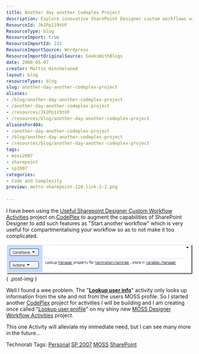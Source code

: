 ```yaml
---
title: Another day another Codeplex Project
description: Explore innovative SharePoint Designer custom workflows with Martin Hinshelwood. Discover solutions to enhance your projects and streamline your processes!
ResourceId: Jk2Pp119tUF
ResourceType: blog
ResourceImport: true
ResourceImportId: 232
ResourceImportSource: Wordpress
ResourceImportOriginalSource: GeeksWithBlogs
date: 2008-05-07
creator: Martin Hinshelwood
layout: blog
resourceTypes: blog
slug: another-day-another-codeplex-project
aliases:
- /blog/another-day-another-codeplex-project
- /another-day-another-codeplex-project
- /resources/Jk2Pp119tUF
- /resources/blog/another-day-another-codeplex-project
aliasesFor404:
- /another-day-another-codeplex-project
- /blog/another-day-another-codeplex-project
- /resources/blog/another-day-another-codeplex-project
tags:
- moss2007
- sharepoint
- sp2007
categories:
- Code and Complexity
preview: metro-sharepoint-128-link-2-2.png

---
```

I have been using the [Useful Sharepoint Designer Custom Workflow Activities](http://www.codeplex.com/SPDActivities/) project on [CodePlex](http://www.codeplex.com "CodePlex") to augment the capabilities of SharePoint Designer to add such features as "Start another workflow" which is very useful for compartmentalising your workflow so as to not make it too complicated.

[![image](images/AnotherdayanotherCodeplexProject_D58A-image_thumb-1-1.png)](http://blog.hinshelwood.com/files/2011/05/GWB-WindowsLiveWriter-AnotherdayanotherCodeplexProject_D58A-image_2.png)
{ .post-img }

Well I found a wee problem. The "**[Lookup user info](http://www.codeplex.com/SPDActivities/Wiki/View.aspx?title=Lookup%20user%20info&referringTitle=Home)**" activity only looks up information from the site and not from the users MOSS profile. So I started another [CodePlex](http://www.codeplex.com "CodePlex") project for activities I will be building and I am creating once called "[Lookup user profile](http://www.codeplex.com/MOSSActivities/Wiki/View.aspx?title=Lookup%20user%20profile&referringTitle=Home)" on my shiny new [MOSS Designer Workflow Activities](http://www.codeplex.com/MOSSActivities) project.

This one Activity will alleviate my immediate need, but I can see many more in the future...

Technorati Tags: [Personal](http://technorati.com/tags/Personal) [SP 2007](http://technorati.com/tags/SP+2007) [MOSS](http://technorati.com/tags/MOSS) [SharePoint](http://technorati.com/tags/SharePoint)

